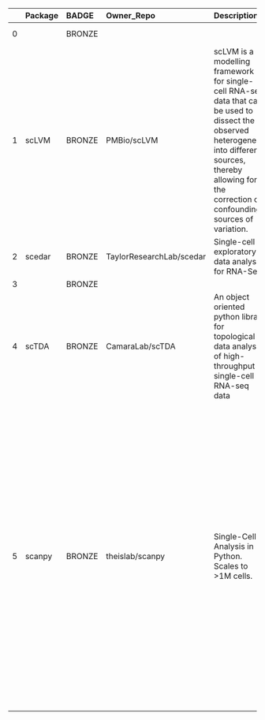 |    | Package   | BADGE   | Owner_Repo               | Description                                                                                                                                                                                                         | Workflow_Run_Date    | date_created         | last_commit          |   forks |   watchers |   stars | homepage_url                  | has_wiki   |   open_issues | has_downloads   |    Run_ID |   Pylint_score |   Pytest_score | Pip   | Pip_url                                       | License   | Build   | Linux   | Mac   | Windows   | Linux_versions   | Mac_versions   | Windows_versions   | contributor_names                                                                                                                                                                                                                                                                                     | contributor_url                                                                                                                                                                                                                                                                                                                                                                                                                                                                                                                                                                                                                                                                                                                                                                                                                                                                                 |   num_contributors | Github_event_name   |
|---:|:----------|:--------|:-------------------------|:--------------------------------------------------------------------------------------------------------------------------------------------------------------------------------------------------------------------|:---------------------|:---------------------|:---------------------|--------:|-----------:|--------:|:------------------------------|:-----------|--------------:|:----------------|----------:|---------------:|---------------:|:------|:----------------------------------------------|:----------|:--------|:--------|:------|:----------|:-----------------|:---------------|:-------------------|:------------------------------------------------------------------------------------------------------------------------------------------------------------------------------------------------------------------------------------------------------------------------------------------------------|:------------------------------------------------------------------------------------------------------------------------------------------------------------------------------------------------------------------------------------------------------------------------------------------------------------------------------------------------------------------------------------------------------------------------------------------------------------------------------------------------------------------------------------------------------------------------------------------------------------------------------------------------------------------------------------------------------------------------------------------------------------------------------------------------------------------------------------------------------------------------------------------------|-------------------:|:--------------------|
|  0 |           | BRONZE  |                          |                                                                                                                                                                                                                     | 2020-12-06T00:46:59Z |                      |                      |     nan |        nan |     nan |                               |            |           nan |                 | 403260937 |           6.94 |              1 | True  | https://pypi.org/project/ubuntu-latest-py3.6/ | True      | True    | 3.6,3.7 |       |           | ubuntu-latest    |                |                    |                                                                                                                                                                                                                                                                                                       |                                                                                                                                                                                                                                                                                                                                                                                                                                                                                                                                                                                                                                                                                                                                                                                                                                                                                                 |                  0 | repository_dispatch |
|  1 | scLVM     | BRONZE  | PMBio/scLVM              | scLVM is a modelling framework for single-cell RNA-seq data that can be used to dissect the observed heterogeneity into different sources, thereby allowing for the correction of confounding sources of variation. | 2020-07-29T13:52:31Z | 2014-09-12T23:58:30Z | 2017-06-20T20:42:28Z |      46 |         19 |      93 |                               | True       |            17 | True            | 187199116 |         -12    |              0 | True  | https://pypi.org/project/scLVM/               | True      | True    | 3.6,3.7 |       |           | ubuntu-latest    |                |                    | flophys ostegle flying-sheep afrendeiro pfaucon                                                                                                                                                                                                                                                       | https://github.com/flophys https://github.com/ostegle https://github.com/flying-sheep https://github.com/afrendeiro https://github.com/pfaucon                                                                                                                                                                                                                                                                                                                                                                                                                                                                                                                                                                                                                                                                                                                                                  |                  5 | repository_dispatch |
|  2 | scedar    | BRONZE  | TaylorResearchLab/scedar | Single-cell exploratory data analysis for RNA-Seq                                                                                                                                                                   | 2020-10-22T14:33:40Z | 2018-03-17T05:22:56Z | 2020-03-16T17:41:47Z |       8 |          5 |      26 |                               | True       |             0 | True            | 322248433 |           6.94 |              1 | True  | https://pypi.org/project/scedar/              | True      | True    | 3.6,3.7 |       |           | ubuntu-latest    |                |                    | logstar benstear                                                                                                                                                                                                                                                                                      | https://github.com/logstar https://github.com/benstear                                                                                                                                                                                                                                                                                                                                                                                                                                                                                                                                                                                                                                                                                                                                                                                                                                          |                  2 | repository_dispatch |
|  3 |           | BRONZE  |                          |                                                                                                                                                                                                                     | null                 |                      |                      |     nan |        nan |     nan |                               |            |           nan |                 | 326643662 |         -13.89 |             -2 | True  | https://pypi.org/project/null/                | True      | True    |         |       |           |                  |                |                    |                                                                                                                                                                                                                                                                                                       |                                                                                                                                                                                                                                                                                                                                                                                                                                                                                                                                                                                                                                                                                                                                                                                                                                                                                                 |                  0 | repository_dispatch |
|  4 | scTDA     | BRONZE  | CamaraLab/scTDA          | An object oriented python library for topological data analysis of high-throughput single-cell RNA-seq data                                                                                                         | 2020-10-22T14:15:25Z | 2016-12-22T05:42:07Z | 2018-07-12T20:00:42Z |      21 |          7 |      42 |                               | True       |             4 | True            | 322212601 |         -47    |              0 | True  | https://pypi.org/project/scTDA/               | True      | True    | 3.6,3.7 |       |           | ubuntu-latest    |                |                    | pcamara fbrundu doerlbh                                                                                                                                                                                                                                                                               | https://github.com/pcamara https://github.com/fbrundu https://github.com/doerlbh                                                                                                                                                                                                                                                                                                                                                                                                                                                                                                                                                                                                                                                                                                                                                                                                                |                  3 | repository_dispatch |
|  5 | scanpy    | BRONZE  | theislab/scanpy          | Single-Cell Analysis in Python. Scales to >1M cells.                                                                                                                                                                | 2020-07-29T15:48:14Z | 2017-01-29T11:31:11Z | 2020-07-29T15:16:57Z |     257 |         48 |     681 | https://scanpy.readthedocs.io | True       |           325 | True            | 187343826 |           4.38 |              0 | True  | https://pypi.org/project/scanpy/              | True      | True    | 3.6,3.7 |       |           | ubuntu-latest    |                |                    | falexwolf flying-sheep ivirshup fidelram Koncopd gokceneraslan awnimo adamgayoso fbrundu a-munoz-rojas VolkerBergen tcallies giovp scottgigante fabianrost84 tomwhite dawe Marius1311 chriscainx rfechtner jorvis simonwm michalk8 LuckyMD maximilianh ktpolanski grst gamazeps briangottfried esrice | https://github.com/falexwolf https://github.com/flying-sheep https://github.com/ivirshup https://github.com/fidelram https://github.com/Koncopd https://github.com/gokceneraslan https://github.com/awnimo https://github.com/adamgayoso https://github.com/fbrundu https://github.com/a-munoz-rojas https://github.com/VolkerBergen https://github.com/tcallies https://github.com/giovp https://github.com/scottgigante https://github.com/fabianrost84 https://github.com/tomwhite https://github.com/dawe https://github.com/Marius1311 https://github.com/chriscainx https://github.com/rfechtner https://github.com/jorvis https://github.com/simonwm https://github.com/michalk8 https://github.com/LuckyMD https://github.com/maximilianh https://github.com/ktpolanski https://github.com/grst https://github.com/gamazeps https://github.com/briangottfried https://github.com/esrice |                 30 | repository_dispatch |